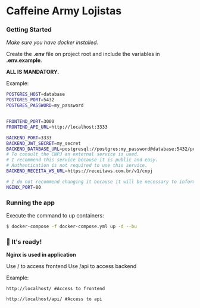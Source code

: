 # Caffeine Army Lojistas

### Getting Started

_Make sure you have docker installed._

Create the **.env** file on project root and include the variables in **.env.example**.

**ALL IS MANDATORY**.

Example:

```bash
POSTGRES_HOST=database
POSTGRES_PORT=5432
POSTGRES_PASSWORD=my_password


FRONTEND_PORT=3000
FRONTEND_API_URL=http://localhost:3333

BACKEND_PORT=3333
BACKEND_JWT_SECRET=my_secret
BACKEND_DATABASE_URL=postgresql://postgres:my_password@database:5432/postgres?schema=public
# To consult the CNPJ an external service is used.
# I recommend this service because it is public and easy.
# Authentication is not required to use this service.
BACKEND_RECEITA_WS_URL=https://receitaws.com.br/v1/cnpj

# I do not recommend changing it because it will be necessary to inform the port for nginx to understand
NGINX_PORT=80
```

### Running the app

Execute the command to up containers:

```bash
$ docker-compose -f docker-compose.yml up -d --bu
```

### 🚀 It's ready!

**Nginx is used in application**

Use / to access frontend
Use /api to access backend

Example:

```
http://localhost/ #Access to frontend

http://localhost/api/ #Access to api

```

